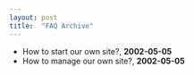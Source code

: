 ```yaml
---
layout: post
title:  "FAQ Archive"
---
```


- How to start our own site?, **2002-05-05**
- How to manage our own site?, **2002-05-05**

